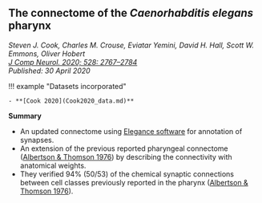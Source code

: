 ## The connectome of the _Caenorhabditis elegans_ pharynx 
 
_Steven J. Cook, Charles M. Crouse, Eviatar Yemini, David H. Hall, Scott W. Emmons, Oliver Hobert_ <br>
_[J Comp Neurol. 2020; 528: 2767–2784](https://doi.org/10.1002/cne.24932)_ <br>
_Published: 30 April 2020_


!!! example "Datasets incorporated"     

    - **[Cook 2020](Cook2020_data.md)**

**Summary**

- An updated connectome using [Elegance software](Resources.md#elegance) for annotation of synapses.
- An extension of the previous reported pharyngeal connectome ([Albertson & Thomson 1976](Albertson_1976.md)) by describing the connectivity with anatomical weights.
- They verified 94% (50/53) of the chemical synaptic connections between cell classes previously reported in the pharynx ([Albertson & Thomson 1976](Albertson_1976.md)).
